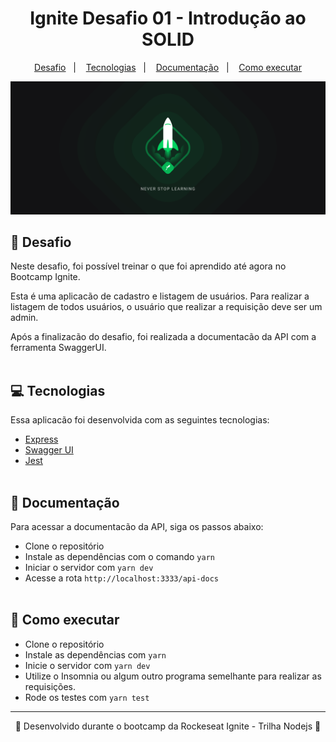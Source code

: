 <h1 align="center">Ignite Desafio 01 - Introdução ao SOLID</h1>

<p align="center">
  <a href="#-Desafio">Desafio</a>&nbsp;&nbsp;&nbsp;|&nbsp;&nbsp;&nbsp;
    <a href="#-Tecnologias">Tecnologias</a>&nbsp;&nbsp;&nbsp;|&nbsp;&nbsp;&nbsp;
  <a href="#-Documentação">Documentação</a>&nbsp;&nbsp;&nbsp;|&nbsp;&nbsp;&nbsp;
  <a href="#-Como-executar">Como executar</a>
</p>

<p align="center">
  <img alt="Ignite" src="public/ignite-2560x1080.png">
</p>

## 📙 Desafio

Neste desafio, foi possível treinar o que foi aprendido até agora no Bootcamp Ignite.

Esta é uma aplicacão de cadastro e listagem de usuários. Para realizar a listagem de todos usuários, o usuário que realizar a requisição deve ser um admin.

Após a finalizacão do desafio, foi realizada a documentacão da API com a ferramenta SwaggerUI.
<br/><br/>

## 💻 Tecnologias

Essa aplicacão foi desenvolvida com as seguintes tecnologias:

- [Express](https://expressjs.com/pt-br/)
- [Swagger UI](https://swagger.io/)
- [Jest](https://jestjs.io/)
<br/><br/>


## 🔸 Documentação

Para acessar a documentacão da API, siga os passos abaixo:

- Clone o repositório
- Instale as dependências com o comando `yarn`
- Iniciar o servidor com `yarn dev`
- Acesse a rota `http://localhost:3333/api-docs`
<br/><br/>


## 🔸 Como executar

- Clone o repositório
- Instale as dependências com `yarn`
- Inicie o servidor com `yarn dev`
- Utilize o Insomnia ou algum outro programa semelhante para realizar as requisições.
- Rode os testes com `yarn test`

---

<p align="center">🚀 Desenvolvido durante o bootcamp da Rockeseat Ignite - Trilha Nodejs 🚀<p>
